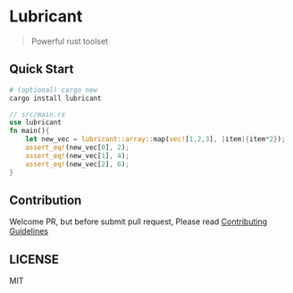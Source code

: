 # Lubricant

> Powerful rust toolset

## Quick Start

```bash
# (optional) cargo new
cargo install lubricant
```

```rust
// src/main.rs
use lubricant
fn main(){
    let new_vec = lubricant::array::map(vec![1,2,3], |item|{item*2});
    assert_eq!(new_vec[0], 2);
    assert_eq!(new_vec[1], 4);
    assert_eq!(new_vec[2], 6);
}
```

## Contribution

Welcome PR, but before submit pull request, Please read [Contributing Guidelines](https://github.com/GaoNeng-wWw/lubricant/blob/main/CONTRIBUTING.md)

## LICENSE

MIT
